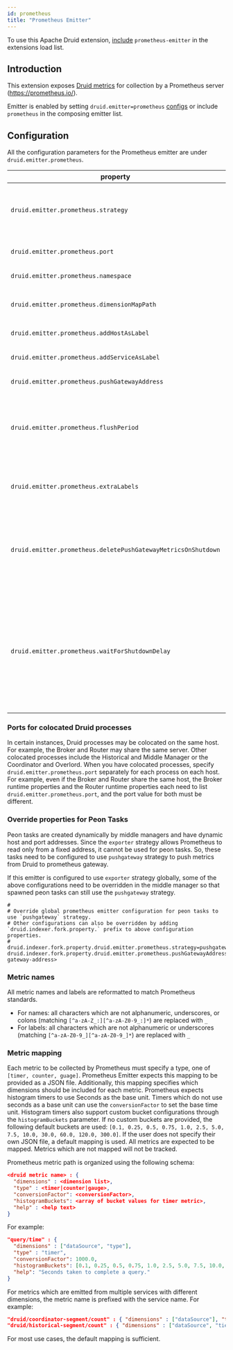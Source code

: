 ```yaml
---
id: prometheus
title: "Prometheus Emitter"
---
```


<!--
  ~ Licensed to the Apache Software Foundation (ASF) under one
  ~ or more contributor license agreements.  See the NOTICE file
  ~ distributed with this work for additional information
  ~ regarding copyright ownership.  The ASF licenses this file
  ~ to you under the Apache License, Version 2.0 (the
  ~ "License"); you may not use this file except in compliance
  ~ with the License.  You may obtain a copy of the License at
  ~
  ~   http://www.apache.org/licenses/LICENSE-2.0
  ~
  ~ Unless required by applicable law or agreed to in writing,
  ~ software distributed under the License is distributed on an
  ~ "AS IS" BASIS, WITHOUT WARRANTIES OR CONDITIONS OF ANY
  ~ KIND, either express or implied.  See the License for the
  ~ specific language governing permissions and limitations
  ~ under the License.
  -->


To use this Apache Druid extension, [include](../../configuration/extensions.md#loading-extensions) `prometheus-emitter` in the extensions load list.

## Introduction

This extension exposes [Druid metrics](https://druid.apache.org/docs/latest/operations/metrics.html) for collection by a Prometheus server (https://prometheus.io/).

Emitter is enabled by setting `druid.emitter=prometheus` [configs](https://druid.apache.org/docs/latest/configuration/index.html#enabling-metrics) or include `prometheus` in the composing emitter list.

## Configuration

All the configuration parameters for the Prometheus emitter are under `druid.emitter.prometheus`.

| property                                      | description                                                                                                                                                                                                                            | required? | default                              |
|-----------------------------------------------|----------------------------------------------------------------------------------------------------------------------------------------------------------------------------------------------------------------------------------------|-----------|--------------------------------------|
| `druid.emitter.prometheus.strategy`           | The strategy to expose prometheus metrics. <br/>Should be one of `exporter` and `pushgateway`. Default strategy `exporter` would expose metrics for scraping purpose. Peon tasks (short-lived jobs) should use `pushgateway` strategy. | yes       | exporter                             |
| `druid.emitter.prometheus.port`               | The port on which to expose the prometheus HTTPServer. Required if using `exporter` strategy.                                                                                                                                          | no        | none                                 |
| `druid.emitter.prometheus.namespace`          | Optional metric namespace. Must match the regex `[a-zA-Z_:][a-zA-Z0-9_:]*`                                                                                                                                                             | no        | druid                                |
| `druid.emitter.prometheus.dimensionMapPath`   | JSON file defining the Prometheus metric type, desired dimensions, conversionFactor, histogram buckets and help text for every Druid metric.                                                                                                             | no        | Default mapping provided. See below. |
| `druid.emitter.prometheus.addHostAsLabel`     | Flag to include the hostname as a prometheus label.                                                                                                                                                                                    | no        | false                                |
| `druid.emitter.prometheus.addServiceAsLabel`  | Flag to include the druid service name (e.g. `druid/broker`, `druid/coordinator`, etc.) as a prometheus label.                                                                                                                         | no        | false                                |
| `druid.emitter.prometheus.pushGatewayAddress` | Pushgateway address. Required if using `pushgateway` strategy.                                                                                                                                                                         | no        | none                                 |
| `druid.emitter.prometheus.flushPeriod`        | When using the `pushgateway` strategy metrics are emitted every `flushPeriod` seconds. <br/>When using the `exporter` strategy this configures the metric TTL such that if the metric value is not updated within `flushPeriod` seconds then it will stop being emitted. It is recommended to set this to at least 3 * `scrape_interval`. | Required if `pushgateway` strategy is used, optional otherwise. | 15 seconds for `pushgateway` strategy. <br/>None for `exporter` strategy. |
| `druid.emitter.prometheus.extraLabels`        | JSON key-value pairs for additional labels on all metrics. Keys (label names) must match the regex `[a-zA-Z_:][a-zA-Z0-9_:]*`. Example: `{"cluster_name": "druid_cluster1", "env": "staging"}`.                                        | no        | none                                 |
| `druid.emitter.prometheus.deletePushGatewayMetricsOnShutdown` | Flag to delete metrics from Pushgateway on task shutdown. Works only if `pushgateway` strategy is used. This feature allows to delete a stale metrics from batch executed tasks. Otherwise, the Pushgateway will store these stale metrics indefinitely as there is [no time to live mechanism](https://github.com/prometheus/pushgateway/issues/117), using the memory to hold data that was already scraped by Prometheus. | no | false |
| `druid.emitter.prometheus.waitForShutdownDelay` | Time in milliseconds to wait for peon tasks to delete metrics from the Pushgateway on shutdown (e.g. 60_000). Applicable only when `pushgateway` strategy is used and `deletePushGatewayMetricsOnShutdown` is set to true. There is no guarantee that a peon task will delete metrics from the gateway if the configured delay is more than the [Peon's `druid.indexer.task.gracefulShutdownTimeout`](https://druid.apache.org/docs/latest/configuration/#additional-peon-configuration) value. For best results, set this value is 1.2 times the configured Prometheus `scrape_interval` of Pushgateway to ensure that  Druid scrapes the metrics before cleanup. | no | none |

### Ports for colocated Druid processes

In certain instances, Druid processes may be colocated on the same host. For example, the Broker and Router may share the same server. Other colocated processes include the Historical and Middle Manager or the Coordinator and Overlord. When you have colocated processes, specify `druid.emitter.prometheus.port` separately for each process on each host. For example, even if the Broker and Router share the same host, the Broker runtime properties and the Router runtime properties each need to list `druid.emitter.prometheus.port`, and the port value for both must be different.

### Override properties for Peon Tasks

Peon tasks are created dynamically by middle managers and have dynamic host and port addresses. Since the `exporter` strategy allows Prometheus to read only from a fixed address, it cannot be used for peon tasks.
So, these tasks need to be configured to use `pushgateway` strategy to push metrics from Druid to prometheus gateway.

If this emitter is configured to use `exporter` strategy globally, some of the above configurations need to be overridden in the middle manager so that spawned peon tasks can still use the `pushgateway` strategy.

```
#
# Override global prometheus emitter configuration for peon tasks to use `pushgateway` strategy.
# Other configurations can also be overridden by adding `druid.indexer.fork.property.` prefix to above configuration properties.
# 
druid.indexer.fork.property.druid.emitter.prometheus.strategy=pushgateway
druid.indexer.fork.property.druid.emitter.prometheus.pushGatewayAddress=http://<push-gateway-address>
```

### Metric names

All metric names and labels are reformatted to match Prometheus standards.
- For names: all characters which are not alphanumeric, underscores, or colons (matching `[^a-zA-Z_:][^a-zA-Z0-9_:]*`) are replaced with `_`
- For labels: all characters which are not alphanumeric or underscores (matching `[^a-zA-Z0-9_][^a-zA-Z0-9_]*`) are replaced with `_`

### Metric mapping

Each metric to be collected by Prometheus must specify a type, one of `[timer, counter, guage]`. Prometheus Emitter expects this mapping to
be provided as a JSON file.  Additionally, this mapping specifies which dimensions should be included for each metric.  Prometheus expects
histogram timers to use Seconds as the base unit.  Timers which do not use seconds as a base unit can use the `conversionFactor` to set
the base time unit. Histogram timers also support custom bucket configurations through the `histogramBuckets` parameter. If no custom buckets are provided, the following default buckets are used: `[0.1, 0.25, 0.5, 0.75, 1.0, 2.5, 5.0, 7.5, 10.0, 30.0, 60.0, 120.0, 300.0]`. If the user does not specify their own JSON file, a default mapping is used.  All
metrics are expected to be mapped. Metrics which are not mapped will not be tracked.

Prometheus metric path is organized using the following schema:

```json
<druid metric name> : { 
  "dimensions" : <dimension list>, 
  "type" : <timer|counter|gauge>, 
  "conversionFactor": <conversionFactor>, 
  "histogramBuckets": <array of bucket values for timer metric>,
  "help" : <help text>
}
```

For example:
```json
"query/time" : { 
  "dimensions" : ["dataSource", "type"],
  "type" : "timer",
  "conversionFactor": 1000.0,
  "histogramBuckets": [0.1, 0.25, 0.5, 0.75, 1.0, 2.5, 5.0, 7.5, 10.0, 30.0, 60.0, 120.0, 300.0],
  "help": "Seconds taken to complete a query."
}
```

For metrics which are emitted from multiple services with different dimensions, the metric name is prefixed with
the service name. For example:

```json
"druid/coordinator-segment/count" : { "dimensions" : ["dataSource"], "type" : "gauge" },
"druid/historical-segment/count" : { "dimensions" : ["dataSource", "tier", "priority"], "type" : "gauge" }
```

For most use cases, the default mapping is sufficient.
